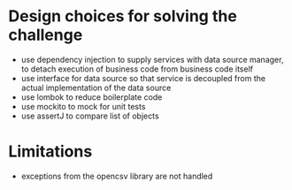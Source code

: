 # Design choices for solving the challenge

* use dependency injection to supply services with data source manager, to detach execution of business code from business code itself 
* use interface for data source so that service is decoupled from the actual implementation of the data source
* use lombok to reduce boilerplate code
* use mockito to mock for unit tests
* use assertJ to compare list of objects

# Limitations
* exceptions from the opencsv library are not handled